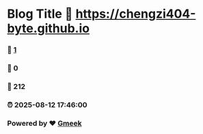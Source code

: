 # Blog Title :link: https://chengzi404-byte.github.io 
### :page_facing_up: [1](https://chengzi404-byte.github.io/tag.html) 
### :speech_balloon: 0 
### :hibiscus: 212 
### :alarm_clock: 2025-08-12 17:46:00 
### Powered by :heart: [Gmeek](https://github.com/Meekdai/Gmeek)
